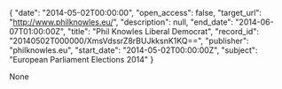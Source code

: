 {
  "date": "2014-05-02T00:00:00", 
  "open_access": false, 
  "target_url": "http://www.philknowles.eu/", 
  "description": null, 
  "end_date": "2014-06-07T01:00:00Z", 
  "title": "Phil Knowles Liberal Democrat", 
  "record_id": "20140502T000000/XmsVdssrZ8rBUJkksnK1KQ==", 
  "publisher": "philknowles.eu", 
  "start_date": "2014-05-02T00:00:00Z", 
  "subject": "European Parliament Elections 2014"
}

None